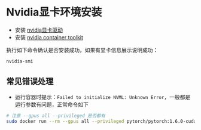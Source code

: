 # Nvidia显卡环境安装

* 安装 [nvidia显卡驱动](https://docs.aws.amazon.com/AWSEC2/latest/UserGuide/install-nvidia-driver.html)
* 安装 [nvidia container toolkit](https://docs.nvidia.com/datacenter/cloud-native/container-toolkit/install-guide.html#installing-on-ubuntu-and-debian)

执行如下命令确认是否安装成功，如果有显卡信息展示说明成功：

```bash
nvidia-smi
```

## 常见错误处理

* 运行容器时提示：`Failed to initialize NVML: Unknown Error`，一般都是运行参数有问题，正常命令如下

```bash
# 注意 --gpus all --privileged 是否都有
sudo docker run --rm --gpus all --privileged pytorch/pytorch:1.6.0-cuda10.1-cudnn7-runtime nvidia-smi
```